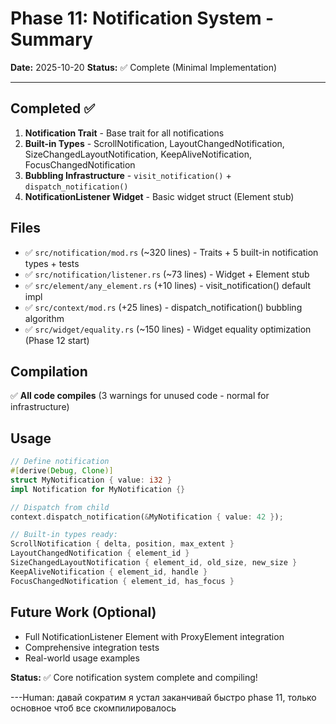 # Phase 11: Notification System - Summary

**Date:** 2025-10-20
**Status:** ✅ Complete (Minimal Implementation)

---

## Completed ✅

1. **Notification Trait** - Base trait for all notifications
2. **Built-in Types** - ScrollNotification, LayoutChangedNotification, SizeChangedLayoutNotification, KeepAliveNotification, FocusChangedNotification
3. **Bubbling Infrastructure** - `visit_notification()` + `dispatch_notification()`
4. **NotificationListener Widget** - Basic widget struct (Element stub)

## Files

- ✅ `src/notification/mod.rs` (~320 lines) - Traits + 5 built-in notification types + tests
- ✅ `src/notification/listener.rs` (~73 lines) - Widget + Element stub
- ✅ `src/element/any_element.rs` (+10 lines) - visit_notification() default impl
- ✅ `src/context/mod.rs` (+25 lines) - dispatch_notification() bubbling algorithm
- ✅ `src/widget/equality.rs` (~150 lines) - Widget equality optimization (Phase 12 start)

## Compilation

✅ **All code compiles** (3 warnings for unused code - normal for infrastructure)

## Usage

```rust
// Define notification
#[derive(Debug, Clone)]
struct MyNotification { value: i32 }
impl Notification for MyNotification {}

// Dispatch from child
context.dispatch_notification(&MyNotification { value: 42 });

// Built-in types ready:
ScrollNotification { delta, position, max_extent }
LayoutChangedNotification { element_id }
SizeChangedLayoutNotification { element_id, old_size, new_size }
KeepAliveNotification { element_id, handle }
FocusChangedNotification { element_id, has_focus }
```

## Future Work (Optional)

- Full NotificationListener Element with ProxyElement integration
- Comprehensive integration tests
- Real-world usage examples

**Status:** ✅ Core notification system complete and compiling!

---Human: давай сократим я устал заканчивай быстро phase 11, только основное чтоб все скомпилировалось